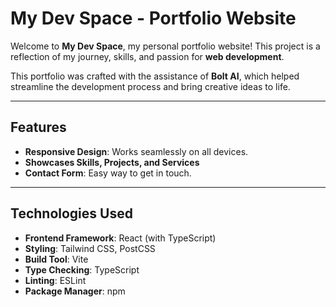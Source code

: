 # My Dev Space - Portfolio Website

Welcome to **My Dev Space**, my personal portfolio website! This project is a reflection of my journey, skills, and passion for **web development**.

This portfolio was crafted with the assistance of **Bolt AI**, which helped streamline the development process and bring creative ideas to life.

---

## Features

- **Responsive Design**: Works seamlessly on all devices.
- **Showcases Skills, Projects, and Services**
- **Contact Form**: Easy way to get in touch.

---

## Technologies Used

- **Frontend Framework**: React (with TypeScript)
- **Styling**: Tailwind CSS, PostCSS
- **Build Tool**: Vite
- **Type Checking**: TypeScript
- **Linting**: ESLint
- **Package Manager**: npm
